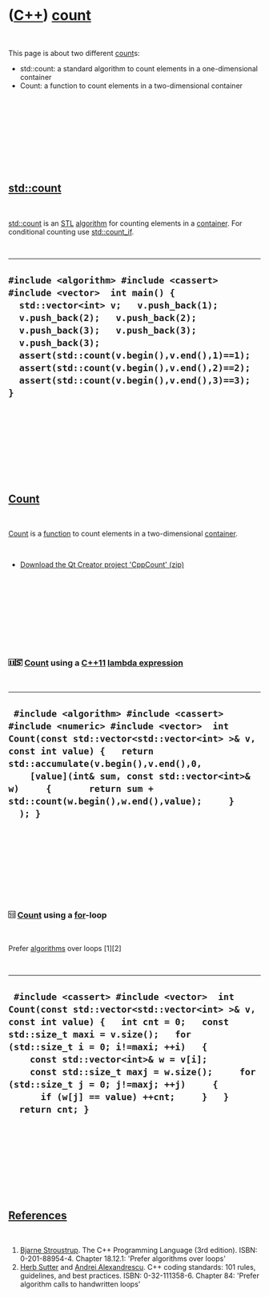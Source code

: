 



 

 

 

 

 

([C++](Cpp.htm)) [count](CppCount.htm)
======================================

 

This page is about two different [count](CppCount.htm)s:

-   std::count: a standard algorithm to count elements in a
    one-dimensional container
-   Count: a function to count elements in a two-dimensional container

 

 

 

 

 

[std::count](CppCount.htm)
--------------------------

 

[std::count](CppCount.htm) is an [STL](CppStl.htm)
[algorithm](CppAlgorithm.htm) for counting elements in a
[container](CppContainer.htm). For conditional counting use
[std::count\_if](CppCount_if.htm).

 

  ------------------------------------------------------------------------------------------------------------------------------------------------------------------------------------------------------------------------------------------------------------------------------------------------------------------------------------------------------------
  ` #include <algorithm> #include <cassert> #include <vector>  int main() {   std::vector<int> v;   v.push_back(1);   v.push_back(2);   v.push_back(2);   v.push_back(3);   v.push_back(3);   v.push_back(3);    assert(std::count(v.begin(),v.end(),1)==1);   assert(std::count(v.begin(),v.end(),2)==2);   assert(std::count(v.begin(),v.end(),3)==3); } `
  ------------------------------------------------------------------------------------------------------------------------------------------------------------------------------------------------------------------------------------------------------------------------------------------------------------------------------------------------------------

 

 

 

 

 

[Count](CppCount.htm)
---------------------

 

[Count](CppCount.htm) is a [function](CppFunction.htm) to count elements
in a two-dimensional [container](CppContainer.htm).

 

-   [Download the Qt Creator project 'CppCount' (zip)](CppCount.zip)

 

 

 

 

 

### ![C++11](PicCpp11.png)![STL](PicStl.png) [Count](CppCount.htm) using a [C++11](Cpp11.htm) [lambda expression](CppLambdaExpression.htm)

 

  ----------------------------------------------------------------------------------------------------------------------------------------------------------------------------------------------------------------------------------------------------------------------------------------------------------------------------------
  ` #include <algorithm> #include <cassert> #include <numeric> #include <vector>  int Count(const std::vector<std::vector<int> >& v, const int value) {   return std::accumulate(v.begin(),v.end(),0,     [value](int& sum, const std::vector<int>& w)     {       return sum + std::count(w.begin(),w.end(),value);     }   ); }`
  ----------------------------------------------------------------------------------------------------------------------------------------------------------------------------------------------------------------------------------------------------------------------------------------------------------------------------------

 

 

 

 

 

### ![C++98](PicCpp98.png) [Count](CppCount.htm) using a [for](CppFor.htm)-loop

 

Prefer [algorithms](CppAlgorithm.htm) over loops \[1\]\[2\]

 

  -------------------------------------------------------------------------------------------------------------------------------------------------------------------------------------------------------------------------------------------------------------------------------------------------------------------------------------------------------------------------------------------------------
  ` #include <cassert> #include <vector>  int Count(const std::vector<std::vector<int> >& v, const int value) {   int cnt = 0;   const std::size_t maxi = v.size();   for (std::size_t i = 0; i!=maxi; ++i)   {     const std::vector<int>& w = v[i];     const std::size_t maxj = w.size();     for (std::size_t j = 0; j!=maxj; ++j)     {       if (w[j] == value) ++cnt;     }   }   return cnt; }`
  -------------------------------------------------------------------------------------------------------------------------------------------------------------------------------------------------------------------------------------------------------------------------------------------------------------------------------------------------------------------------------------------------------

 

 

 

 

 

[References](CppReferences.htm)
-------------------------------

 

1.  [Bjarne Stroustrup](CppBjarneStroustrup.htm). The C++ Programming
    Language (3rd edition). ISBN: 0-201-88954-4. Chapter 18.12.1:
    'Prefer algorithms over loops'
2.  [Herb Sutter](CppHerbSutter.htm) and [Andrei
    Alexandrescu](CppAndreiAlexandrescu.htm). C++ coding standards: 101
    rules, guidelines, and best practices. ISBN: 0-32-111358-6. Chapter
    84: 'Prefer algorithm calls to handwritten loops'

 

 

 

 

 





 



